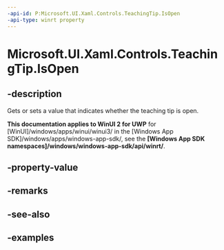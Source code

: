 ```yaml
---
-api-id: P:Microsoft.UI.Xaml.Controls.TeachingTip.IsOpen
-api-type: winrt property
---
```


# Microsoft.UI.Xaml.Controls.TeachingTip.IsOpen

<!--
public bool IsOpen { get; set; }
-->

## -description

 Gets or sets a value that indicates whether the teaching tip is open.

**This documentation applies to WinUI 2 for UWP** for [WinUI]/windows/apps/winui/winui3/ in the [Windows App SDK]/windows/apps/windows-app-sdk/, see the **[Windows App SDK namespaces]/windows/windows-app-sdk/api/winrt/**.

## -property-value

## -remarks

## -see-also

## -examples

